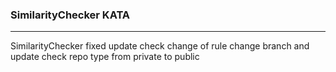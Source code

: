 ### SimilarityChecker KATA
-----
SimilarityChecker
fixed update
check change of rule
change branch and update 
check repo type from private to public
